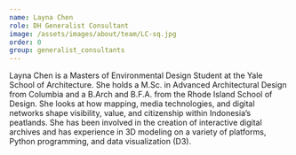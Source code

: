 ```yaml
---
name: Layna Chen
role: DH Generalist Consultant
image: /assets/images/about/team/LC-sq.jpg
order: 0
group: generalist_consultants
---
```


Layna Chen is a Masters of Environmental Design Student at the Yale School of Architecture. She holds a M.Sc. in Advanced Architectural Design from Columbia and a B.Arch and B.F.A. from the Rhode Island School of Design. She looks at how mapping, media technologies, and digital networks shape visibility, value, and citizenship within Indonesia’s peatlands. She has been involved in the creation of interactive digital archives and has experience in 3D modeling on a variety of platforms, Python programming, and data visualization (D3).